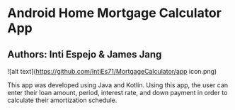 # Android Home Mortgage Calculator App

## Authors: Inti Espejo & James Jang

![alt text](https://github.com/IntiEs71/MortgageCalculator/app icon.png)

This app was developed using Java and Kotlin. Using this app, the user can enter their loan amount, period, interest rate, and down payment in order to calculate their amortization schedule.

